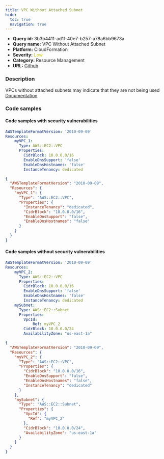 ```yaml
---
title: VPC Without Attached Subnet
hide:
  toc: true
  navigation: true
---
```


<style>
  .highlight .hll {
    background-color: #ff171742;
  }
  .md-content {
    max-width: 1100px;
    margin: 0 auto;
  }
</style>

-   **Query id:** 3b3b4411-ad1f-40e7-b257-a78a6bb9673a
-   **Query name:** VPC Without Attached Subnet
-   **Platform:** CloudFormation
-   **Severity:** <span style="color:#CC0">Low</span>
-   **Category:** Resource Management
-   **URL:** [Github](https://github.com/Checkmarx/kics/tree/master/assets/queries/cloudFormation/aws/vpc_without_attached_subnet)

### Description
VPCs without attached subnets may indicate that they are not being used<br>
[Documentation](https://docs.aws.amazon.com/AWSCloudFormation/latest/UserGuide/aws-resource-ec2-subnet.html)

### Code samples
#### Code samples with security vulnerabilities
```yaml title="Positive test num. 1 - yaml file" hl_lines="3"
AWSTemplateFormatVersion: '2010-09-09'
Resources:
    myVPC_1:
      Type: AWS::EC2::VPC
      Properties:
        CidrBlock: 10.0.0.0/16
        EnableDnsSupport: 'false'
        EnableDnsHostnames: 'false'
        InstanceTenancy: dedicated

```
```json title="Positive test num. 2 - json file" hl_lines="4"
{
  "AWSTemplateFormatVersion": "2010-09-09",
  "Resources": {
    "myVPC_1": {
      "Type": "AWS::EC2::VPC",
      "Properties": {
        "InstanceTenancy": "dedicated",
        "CidrBlock": "10.0.0.0/16",
        "EnableDnsSupport": "false",
        "EnableDnsHostnames": "false"
      }
    }
  }
}

```


#### Code samples without security vulnerabilities
```yaml title="Negative test num. 1 - yaml file"
AWSTemplateFormatVersion: '2010-09-09'
Resources:
    myVPC_2:
      Type: AWS::EC2::VPC
      Properties:
        CidrBlock: 10.0.0.0/16
        EnableDnsSupport: 'false'
        EnableDnsHostnames: 'false'
        InstanceTenancy: dedicated
    mySubnet:
      Type: AWS::EC2::Subnet
      Properties:
        VpcId:
            Ref: myVPC_2
        CidrBlock: 10.0.0.0/24
        AvailabilityZone: "us-east-1a"

```
```json title="Negative test num. 2 - json file"
{
  "AWSTemplateFormatVersion": "2010-09-09",
  "Resources": {
    "myVPC_2": {
      "Type": "AWS::EC2::VPC",
      "Properties": {
        "CidrBlock": "10.0.0.0/16",
        "EnableDnsSupport": "false",
        "EnableDnsHostnames": "false",
        "InstanceTenancy": "dedicated"
      }
    },
    "mySubnet": {
      "Type": "AWS::EC2::Subnet",
      "Properties": {
        "VpcId": {
          "Ref": "myVPC_2"
        },
        "CidrBlock": "10.0.0.0/24",
        "AvailabilityZone": "us-east-1a"
      }
    }
  }
}

```

